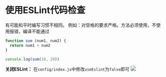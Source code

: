 # 使用ESLint代码检查
有可能和平时编写习惯不相同。
例如：对空格的要求严格。方法必须使用，不使用报错，编译不能通过
```js
function sum (num1, num2) {
  return num1 + num2
}

console.log(sum(10, 20))
```
**关闭ESLint：** 在`config/index.js`中修改`useEslint`为`false`即可
![](http://image.beloved.ink/Typora/20200512143520.png)


